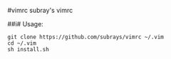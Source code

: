 #vimrc
subray's vimrc

##i# Usage:

    git clone https://github.com/subrays/vimrc ~/.vim
    cd ~/.vim
    sh install.sh
